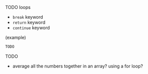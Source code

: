 TODO loops
- `break` keyword
- `return` keyword
- `continue` keyword

(example)
```c
TODO
```

TODO
- average all the numbers together in an array? using a for loop?





